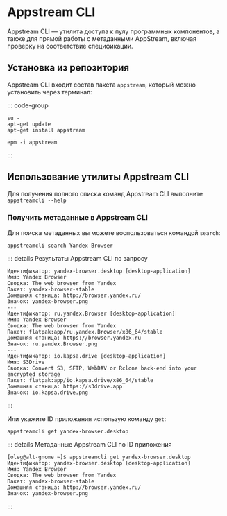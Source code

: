 # Appstream CLI

Appstream CLI — утилита доступа к пулу программных компонентов, а также для прямой работы с метаданными AppStream, включая проверку на соответствие спецификации.

## Установка из репозитория

Appstream CLI входит состав пакета `appstream`, который можно установить через терминал:

::: code-group

```shell[apt-get]
su -
apt-get update
apt-get install appstream
```

```shell[epm]
epm -i appstream
```

:::

## Использование утилиты Appstream CLI

Для получения полного списка команд Appstream CLI выполните `appstreamcli --help`

### Получить метаданные в Appstream CLI

Для поиска метаданных вы можете воспользоваться командой `search`:

```shell
appstreamcli search Yandex Browser
```

::: details Результаты Appstream CLI по запросу

```shell
Идентификатор: yandex-browser.desktop [desktop-application]
Имя: Yandex Browser
Сводка: The web browser from Yandex
Пакет: yandex-browser-stable
Домашняя станица: http://browser.yandex.ru/
Значок: yandex-browser.png
---
Идентификатор: ru.yandex.Browser [desktop-application]
Имя: Yandex Browser
Сводка: The web browser from Yandex
Пакет: flatpak:app/ru.yandex.Browser/x86_64/stable
Домашняя станица: https://browser.yandex.ru
Значок: ru.yandex.Browser.png
---
Идентификатор: io.kapsa.drive [desktop-application]
Имя: S3Drive
Сводка: Convert S3, SFTP, WebDAV or Rclone back-end into your encrypted storage
Пакет: flatpak:app/io.kapsa.drive/x86_64/stable
Домашняя станица: https://s3drive.app
Значок: io.kapsa.drive.png
```

:::

Или укажите ID приложения использую команду `get`:

```shell
appstreamcli get yandex-browser.desktop
```

::: details Метаданные Appstream CLI по ID приложения

```shell
[oleg@alt-gnome ~]$ appstreamcli get yandex-browser.desktop
Идентификатор: yandex-browser.desktop [desktop-application]
Имя: Yandex Browser
Сводка: The web browser from Yandex
Пакет: yandex-browser-stable
Домашняя станица: http://browser.yandex.ru/
Значок: yandex-browser.png
```

:::

